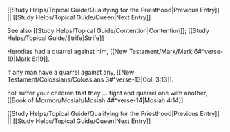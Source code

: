 [[Study Helps/Topical Guide/Qualifying for the Priesthood|Previous Entry]]  ||  [[Study Helps/Topical Guide/Queen|Next Entry]]

 See also [[Study Helps/Topical Guide/Contention|Contention]]; [[Study Helps/Topical Guide/Strife|Strife]]

 Herodias had a quarrel against him, [[New Testament/Mark/Mark 6#^verse-19|Mark 6:19]].

 if any man have a quarrel against any, [[New Testament/Colossians/Colossians 3#^verse-13|Col. 3:13]].

 not suffer your children that they ... fight and quarrel one with another, [[Book of Mormon/Mosiah/Mosiah 4#^verse-14|Mosiah 4:14]].

[[Study Helps/Topical Guide/Qualifying for the Priesthood|Previous Entry]]  ||  [[Study Helps/Topical Guide/Queen|Next Entry]]